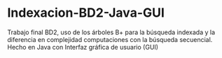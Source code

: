 # Indexacion-BD2-Java-GUI
Trabajo final BD2, uso de los árboles B+ para la búsqueda indexada y la diferencia en complejidad computaciones con la búsqueda secuencial. Hecho en Java con Interfaz gráfica de usuario (GUI)
